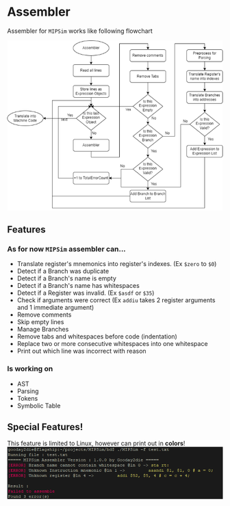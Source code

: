 # Assembler
Assembler for `MIPSim` works like following flowchart

![enter image description here](https://raw.githubusercontent.com/gooday2die/MIPSim/cpp/github/pics/AssemblerFlowChart.png)

## Features
### As for now `MIPSim` assembler can...
- Translate register's mnemonics into register's indexes. (Ex `$zero` to `$0`)
- Detect if a Branch was duplicate
- Detect if a Branch's name is empty
- Detect if a Branch's name has whitespaces
- Detect if a Register was invalid. (Ex `$asdf` or `$35`)
- Check if arguments were correct (Ex `addiu` takes 2 register arguments and 1 immediate argument)
- Remove comments
- Skip empty lines
- Manage Branches
- Remove tabs and whitespaces before code (indentation)
- Replace two or more consecutive whitespaces into one whitespace
- Print out which line was incorrect with reason

### Is working on
- AST 
- Parsing
- Tokens
- Symbolic Table

## Special Features!
This feature is limited to Linux, however can print out in **colors**!
![enter image description here](https://raw.githubusercontent.com/gooday2die/MIPSim/cpp/github/pics/MIPSimColors.png)